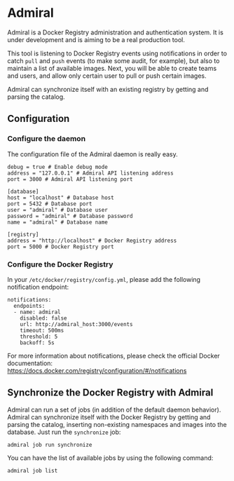 # Admiral
Admiral is a Docker Registry administration and authentication system. It is under development and is aiming to be a real production tool.

This tool is listening to Docker Registry events using notifications in order to catch `pull` and `push` events (to make some audit, for example), but also to maintain a list of available images. Next, you will be able to create teams and users, and allow only certain user to pull or push certain images.

Admiral can synchronize itself with an existing registry by getting and parsing the catalog.

## Configuration
### Configure the daemon
The configuration file of the Admiral daemon is really easy.

```
debug = true # Enable debug mode
address = "127.0.0.1" # Admiral API listening address
port = 3000 # Admiral API listening port

[database]
host = "localhost" # Database host
port = 5432 # Database port
user = "admiral" # Database user
password = "admiral" # Database password
name = "admiral" # Database name

[registry]
address = "http://localhost" # Docker Registry address
port = 5000 # Docker Registry port
```

### Configure the Docker Registry
In your `/etc/docker/registry/config.yml`, please add the following notification endpoint:

```
notifications:
  endpoints:
  - name: admiral
    disabled: false
    url: http://admiral_host:3000/events
    timeout: 500ms
    threshold: 5
    backoff: 5s
```

For more information about notifications, please check the official Docker documentation: https://docs.docker.com/registry/configuration/#/notifications

## Synchronize the Docker Registry with Admiral

Admiral can run a set of jobs (in addition of the default daemon behavior). Admiral can synchronize itself with the Docker Registry by getting and parsing the catalog, inserting non-existing namespaces and images into the database. Just run the `synchronize` job:

```
admiral job run synchronize
```

You can have the list of available jobs by using the following command:

```
admiral job list
```
